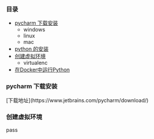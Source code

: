 ### 目录
- [pycharm 下载安装](#download)
    - windows
    - linux
    - mac
- [python 的安装]()
- [创建虚拟环境](#env)
    - virtualenc
- [在Docker中运行Python]()



<h3 id="download"/>pycharm 下载安装</h3>
[下载地址](https://www.jetbrains.com/pycharm/download/)

<h3 id="env"/>创建虚拟环境</h3>
pass